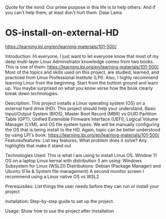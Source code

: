 Quote for the mind: 
Our prime purpose in this life is to help others. 
And if you can't help them, at least don't hurt them. 
Dalai Lama

# OS-install-on-external-HD
https://learning.lpi.org/en/learning-materials/101-500/

Introduction: 
Hi everyone, 
I just want to let everyone know that most of my deep multi-layer Linux Administrator knowledge comes from two books. 
This is one of them: https://learning.lpi.org/en/learning-materials/101-500/. Most of the topics and skills used on this project,
are studied, learned, and practiced from Linux Professional Institute (LPI). Also, I highly recommend learning Linux from the beginning. 
Start from the buttom ground and learn up. You maybe surprised on what you know verse how the book clearly break down technologies.

Description: 
This project installs a Linux operating system (OS) on a external hard drive (HD). This project
should help your understand, Basic Input/Output System (BIOS), Master Boot Record (MBR) vs GUID Partition Table (GPT),
Unified Extensible Firmware Interface (UEFI), Logical Volume Manager (LVM), and OS file system types.
We will be manually configuring the OS that is being install to the HD. Again, topic can be better understood 
by using LPI's book: https://learning.lpi.org/en/learning-materials/101-500/
Featuresfeatures: List key features, What problem does it solve? Any highlights that make it stand out

Technologies Used: This is what I am using to install Linux OS.
Window 11 OS on a laptop
Linux kernal with distribution (I am using: Windows Subsystem for Linux (WSL2))
Distributions: Debian (Package Manager) and Ubuntu (File & System file management)
A second monitor screen
I recommend using a Linux native OS vs WSL2

Prerequisites: List things the user needs before they can run or install your project

Installation: Step-by-step guide to set up the project.

Usage: Show how to use the project after installation
